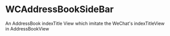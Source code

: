 # WCAddressBookSideBar
An AddressBook indexTitle View which imitate the WeChat's indexTitleView in AddressBookView
